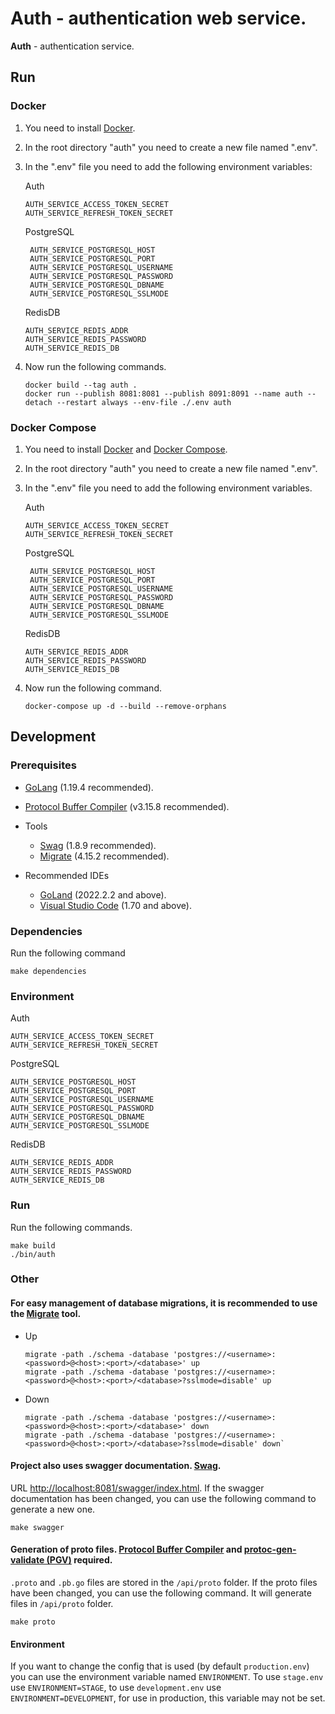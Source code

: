 # Auth - authentication web service.

**Auth** - authentication service.

## Run

### Docker

1) You need to install [Docker](https://docs.docker.com/get-docker).

2) In the root directory "auth" you need to create a new file named ".env".

3) In the ".env" file you need to add the following environment variables:

   Auth

    ````
    AUTH_SERVICE_ACCESS_TOKEN_SECRET
    AUTH_SERVICE_REFRESH_TOKEN_SECRET
    ````
   PostgreSQL

   ````
    AUTH_SERVICE_POSTGRESQL_HOST
    AUTH_SERVICE_POSTGRESQL_PORT
    AUTH_SERVICE_POSTGRESQL_USERNAME
    AUTH_SERVICE_POSTGRESQL_PASSWORD
    AUTH_SERVICE_POSTGRESQL_DBNAME
    AUTH_SERVICE_POSTGRESQL_SSLMODE
    ````
   RedisDB

    ````
    AUTH_SERVICE_REDIS_ADDR
    AUTH_SERVICE_REDIS_PASSWORD
    AUTH_SERVICE_REDIS_DB
    ````

4) Now run the following commands.
    ```
    docker build --tag auth .
    docker run --publish 8081:8081 --publish 8091:8091 --name auth --detach --restart always --env-file ./.env auth
    ```

### Docker Compose

1) You need to install [Docker](https://docs.docker.com/get-docker)
   and [Docker Compose](https://docs.docker.com/compose/install).

2) In the root directory "auth" you need to create a new file named ".env".

3) In the ".env" file you need to add the following environment variables.

   Auth

    ````
    AUTH_SERVICE_ACCESS_TOKEN_SECRET
    AUTH_SERVICE_REFRESH_TOKEN_SECRET
    ````
   PostgreSQL

   ````
    AUTH_SERVICE_POSTGRESQL_HOST
    AUTH_SERVICE_POSTGRESQL_PORT
    AUTH_SERVICE_POSTGRESQL_USERNAME
    AUTH_SERVICE_POSTGRESQL_PASSWORD
    AUTH_SERVICE_POSTGRESQL_DBNAME
    AUTH_SERVICE_POSTGRESQL_SSLMODE
    ````
   RedisDB

    ````
    AUTH_SERVICE_REDIS_ADDR
    AUTH_SERVICE_REDIS_PASSWORD
    AUTH_SERVICE_REDIS_DB
    ````

4) Now run the following command.
   ````
   docker-compose up -d --build --remove-orphans
   ````

## Development

### Prerequisites

- [GoLang](https://go.dev/dl) (1.19.4 recommended).
- [Protocol Buffer Compiler](https://grpc.io/docs/protoc-installation) (v3.15.8 recommended).

- Tools

    - [Swag](https://github.com/swaggo/swag) (1.8.9 recommended).
    - [Migrate](https://github.com/golang-migrate/migrate) (4.15.2 recommended).

- Recommended IDEs

    - [GoLand](https://www.jetbrains.com/go) (2022.2.2 and above).
    - [Visual Studio Code](https://code.visualstudio.com) (1.70 and above).

### Dependencies

Run the following command

````
make dependencies
````

### Environment

Auth

````
AUTH_SERVICE_ACCESS_TOKEN_SECRET
AUTH_SERVICE_REFRESH_TOKEN_SECRET
````

PostgreSQL

````
AUTH_SERVICE_POSTGRESQL_HOST
AUTH_SERVICE_POSTGRESQL_PORT
AUTH_SERVICE_POSTGRESQL_USERNAME
AUTH_SERVICE_POSTGRESQL_PASSWORD
AUTH_SERVICE_POSTGRESQL_DBNAME
AUTH_SERVICE_POSTGRESQL_SSLMODE
````

RedisDB

````
AUTH_SERVICE_REDIS_ADDR
AUTH_SERVICE_REDIS_PASSWORD
AUTH_SERVICE_REDIS_DB
````

### Run

Run the following commands.

````
make build
./bin/auth
````

### Other

#### For easy management of database migrations, it is recommended to use the [Migrate](https://github.com/golang-migrate/migrate) tool.

- Up

    ````
    migrate -path ./schema -database 'postgres://<username>:<password>@<host>:<port>/<database>' up
    migrate -path ./schema -database 'postgres://<username>:<password>@<host>:<port>/<database>?sslmode=disable' up
    ````

- Down

    ````
    migrate -path ./schema -database 'postgres://<username>:<password>@<host>:<port>/<database>' down
    migrate -path ./schema -database 'postgres://<username>:<password>@<host>:<port>/<database>?sslmode=disable' down`
    ````

#### Project also uses swagger documentation. [Swag](https://github.com/swaggo/swag).

URL [http://localhost:8081/swagger/index.html](http://localhost:8081/swagger/index.html). If the swagger documentation
has been changed, you can use the following command to generate a new one.

````
make swagger
````

#### Generation of proto files. [Protocol Buffer Compiler](https://grpc.io/docs/protoc-installation) and [protoc-gen-validate (PGV)](https://github.com/bufbuild/protoc-gen-validate) required.

`.proto` and `.pb.go` files are stored in the `/api/proto` folder. If the proto files have been changed, you can use the
following command. It will generate files in `/api/proto` folder.

````
make proto
````

#### Environment

If you want to change the config that is used (by default `production.env`) you can use the environment variable
named `ENVIRONMENT`. To use `stage.env` use `ENVIRONMENT=STAGE`, to use `development.env`
use `ENVIRONMENT=DEVELOPMENT`, for use in production, this variable may not be set.
